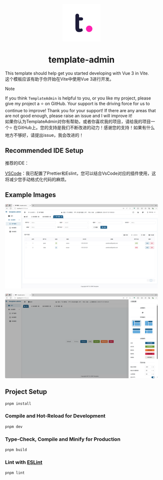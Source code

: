 <p align="center"><img src="./src/assets/img/readme_imgs/logo.png" /></p>

<h1 align="center">template-admin</h1>

This template should help get you started developing with Vue 3 in Vite.
<br>
这个模板应该有助于你开始在Vite中使用Vue 3进行开发。

> [!NOTE]
> If you think `TemplateAdmin` is helpful to you, or you like my project, please give my project a ⭐️ on GitHub. Your support is the driving force for us to continue to improve! Thank you for your support! If there are any areas that are not good enough, please raise an issue and I will improve it!
> <br>
> 如果你认为TemplateAdmin对你有帮助，或者你喜欢我的项目，请给我的项目一个⭐️ 在GitHub上。您的支持是我们不断改进的动力！感谢您的支持！如果有什么地方不够好，请提出issue，我会改进的！

## Recommended IDE Setup

推荐的IDE：

[VSCode](https://code.visualstudio.com/)：我已配置了Prettier和Eslint，您可以结合VsCode对应的插件使用，这将减少您手动格式化代码的麻烦。

## Example Images

<p align="center"><img src="./src/assets/img/readme_imgs/page.png" /></p>
<p align="center" style="margin-top: 10px"><img src="./src/assets/img/readme_imgs/theme.png" /></p>

## Project Setup

```sh
pnpm install
```

### Compile and Hot-Reload for Development

```sh
pnpm dev
```

### Type-Check, Compile and Minify for Production

```sh
pnpm build
```

### Lint with [ESLint](https://eslint.org/)

```sh
pnpm lint
```
